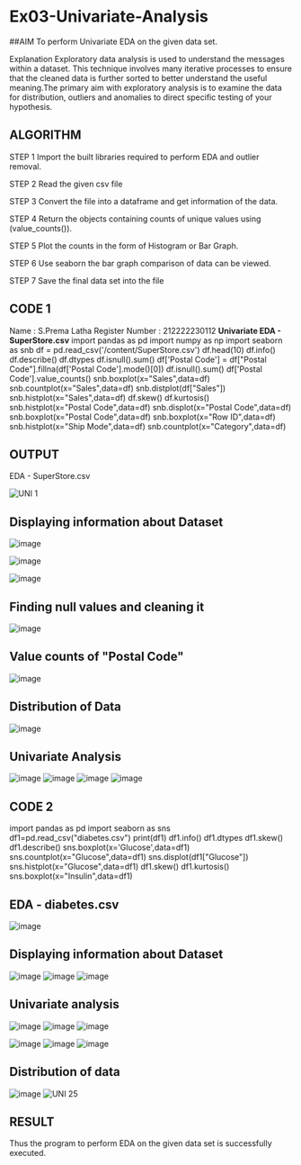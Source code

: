 # Ex03-Univariate-Analysis
##AIM
To perform Univariate EDA on the given data set.

Explanation
Exploratory data analysis is used to understand the messages within a dataset. This technique involves many iterative processes to ensure that the cleaned data is further sorted to better understand the useful meaning.The primary aim with exploratory analysis is to examine the data for distribution, outliers and anomalies to direct specific testing of your hypothesis.

## ALGORITHM
STEP 1
Import the built libraries required to perform EDA and outlier removal.

STEP 2
Read the given csv file

STEP 3
Convert the file into a dataframe and get information of the data.

STEP 4
Return the objects containing counts of unique values using (value_counts()).

STEP 5
Plot the counts in the form of Histogram or Bar Graph.

STEP 6
Use seaborn the bar graph comparison of data can be viewed.

STEP 7
Save the final data set into the file

## CODE 1

Name : S.Prema Latha
Register Number : 212222230112
**Univariate EDA - SuperStore.csv**
import pandas as pd
import numpy as np
import seaborn as snb
df = pd.read_csv('/content/SuperStore.csv')
df.head(10)
df.info()
df.describe()
df.dtypes
df.isnull().sum()
df['Postal Code'] = df["Postal Code"].fillna(df['Postal Code'].mode()[0])
df.isnull().sum()
df['Postal Code'].value_counts()
snb.boxplot(x="Sales",data=df)
snb.countplot(x="Sales",data=df)
snb.distplot(df["Sales"])
snb.histplot(x="Sales",data=df)
df.skew()
df.kurtosis()
snb.histplot(x="Postal Code",data=df)
snb.displot(x="Postal Code",data=df)
snb.boxplot(x="Postal Code",data=df)
snb.boxplot(x="Row ID",data=df)
snb.histplot(x="Ship Mode",data=df)
snb.countplot(x="Category",data=df)

## OUTPUT

EDA - SuperStore.csv

![UNI 1](https://user-images.githubusercontent.com/119122478/228436429-57003182-c474-4578-980c-2363e209d52d.png)

## Displaying information about Dataset

![image](https://user-images.githubusercontent.com/119122478/228436769-8a16f4f0-6d50-4a5c-b2a7-6aa7d56ff488.png)

![image](https://user-images.githubusercontent.com/119122478/228436901-8599b7cf-0ba5-4e8b-beca-cb3c362df634.png)

![image](https://user-images.githubusercontent.com/119122478/228437036-6403fae3-e2a5-424f-bb9f-872bb4226d36.png)

## Finding null values and cleaning it

![image](https://user-images.githubusercontent.com/119122478/228437285-1b879e77-ec6a-4d96-919f-5d5bc2a79989.png)


## Value counts of "Postal Code"

![image](https://user-images.githubusercontent.com/119122478/228437541-b1b069d2-35e7-4c6b-8c74-9dec984f6135.png)

## Distribution of Data

![image](https://user-images.githubusercontent.com/119122478/228437735-26ac46b9-6a67-4319-93d9-69b50e454615.png)
 
 ## Univariate Analysis
 
 ![image](https://user-images.githubusercontent.com/119122478/228438074-a9591548-0fae-4789-b85d-41764e046975.png)
 ![image](https://user-images.githubusercontent.com/119122478/228438211-7a8dadfc-1691-47cc-ae82-4cd3a3441bd7.png)
![image](https://user-images.githubusercontent.com/119122478/228439107-a57ba806-7fe7-415d-8774-53606aa469c0.png)
![image](https://user-images.githubusercontent.com/119122478/228440430-0e554358-0d9b-4603-b5fb-08b4b0dc1b28.png)

## CODE 2

import pandas as pd
import seaborn as sns
df1=pd.read_csv("diabetes.csv")
print(df1)
df1.info()
df1.dtypes
df1.skew()
df1.describe()
sns.boxplot(x='Glucose',data=df1)
sns.countplot(x="Glucose",data=df1)
sns.displot(df1["Glucose"]) 
sns.histplot(x="Glucose",data=df1)
df1.skew()
df1.kurtosis()
sns.boxplot(x="Insulin",data=df1)

## EDA - diabetes.csv

![image](https://user-images.githubusercontent.com/119122478/228440854-fb46a18a-04c7-4c17-ace4-4acbac0eaf37.png)

## Displaying information about Dataset

![image](https://user-images.githubusercontent.com/119122478/228441057-47a66a86-3d87-421a-a733-b42922f65edf.png)
![image](https://user-images.githubusercontent.com/119122478/228441163-d2d4593c-93d3-4eff-a3bd-028fe80eddba.png)
![image](https://user-images.githubusercontent.com/119122478/228441285-1785b768-0e81-400b-9209-e4444ae7c5f5.png)

## Univariate analysis

![image](https://user-images.githubusercontent.com/119122478/228441603-0c3b7cf9-ce59-4743-866e-be08426b971f.png)
![image](https://user-images.githubusercontent.com/119122478/228441797-c7c58d4e-ffb3-495a-9730-87885288eb85.png)
![image](https://user-images.githubusercontent.com/119122478/228441914-10efa759-ca14-4b75-8781-69655b257e38.png)

![image](https://user-images.githubusercontent.com/119122478/228442076-d2eff328-0294-4664-861c-e0c94af68b2c.png)
![image](https://user-images.githubusercontent.com/119122478/228442219-7f98bce6-a74d-47e9-889a-60df6db25248.png)
![image](https://user-images.githubusercontent.com/119122478/228442320-31bf21b2-dd6a-40ac-91c6-cce5e3da071e.png)

## Distribution of data
![image](https://user-images.githubusercontent.com/119122478/228442529-d7f6376e-df38-4752-ab4c-a93f5c6ea2b0.png)
![UNI 25](https://user-images.githubusercontent.com/119122478/228442728-6f843aa2-e931-4cf1-8f1b-90479c8d0bae.png)

## RESULT
Thus the program to perform EDA on the given data set is successfully executed.










 



